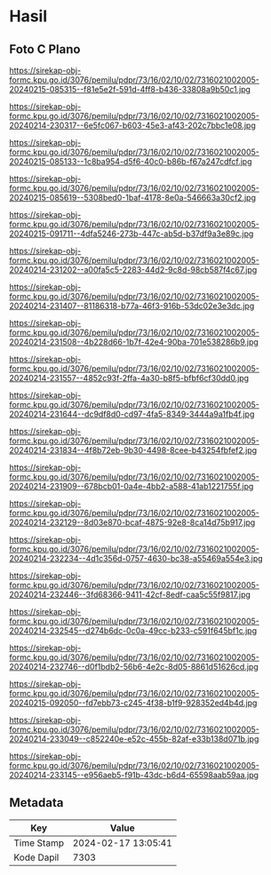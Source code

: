 # Hasil

## Foto C Plano

https://sirekap-obj-formc.kpu.go.id/3076/pemilu/pdpr/73/16/02/10/02/7316021002005-20240215-085315--f81e5e2f-591d-4ff8-b436-33808a9b50c1.jpg

https://sirekap-obj-formc.kpu.go.id/3076/pemilu/pdpr/73/16/02/10/02/7316021002005-20240214-230317--6e5fc067-b603-45e3-af43-202c7bbc1e08.jpg

https://sirekap-obj-formc.kpu.go.id/3076/pemilu/pdpr/73/16/02/10/02/7316021002005-20240215-085133--1c8ba954-d5f6-40c0-b86b-f67a247cdfcf.jpg

https://sirekap-obj-formc.kpu.go.id/3076/pemilu/pdpr/73/16/02/10/02/7316021002005-20240215-085619--5308bed0-1baf-4178-8e0a-546663a30cf2.jpg

https://sirekap-obj-formc.kpu.go.id/3076/pemilu/pdpr/73/16/02/10/02/7316021002005-20240215-091711--4dfa5246-273b-447c-ab5d-b37df9a3e89c.jpg

https://sirekap-obj-formc.kpu.go.id/3076/pemilu/pdpr/73/16/02/10/02/7316021002005-20240214-231202--a00fa5c5-2283-44d2-9c8d-98cb587f4c67.jpg

https://sirekap-obj-formc.kpu.go.id/3076/pemilu/pdpr/73/16/02/10/02/7316021002005-20240214-231407--81186318-b77a-46f3-916b-53dc02e3e3dc.jpg

https://sirekap-obj-formc.kpu.go.id/3076/pemilu/pdpr/73/16/02/10/02/7316021002005-20240214-231508--4b228d66-1b7f-42e4-90ba-701e538286b9.jpg

https://sirekap-obj-formc.kpu.go.id/3076/pemilu/pdpr/73/16/02/10/02/7316021002005-20240214-231557--4852c93f-2ffa-4a30-b8f5-bfbf6cf30dd0.jpg

https://sirekap-obj-formc.kpu.go.id/3076/pemilu/pdpr/73/16/02/10/02/7316021002005-20240214-231644--dc9df8d0-cd97-4fa5-8349-3444a9a1fb4f.jpg

https://sirekap-obj-formc.kpu.go.id/3076/pemilu/pdpr/73/16/02/10/02/7316021002005-20240214-231834--4f8b72eb-9b30-4498-8cee-b43254fbfef2.jpg

https://sirekap-obj-formc.kpu.go.id/3076/pemilu/pdpr/73/16/02/10/02/7316021002005-20240214-231909--678bcb01-0a4e-4bb2-a588-41ab1221755f.jpg

https://sirekap-obj-formc.kpu.go.id/3076/pemilu/pdpr/73/16/02/10/02/7316021002005-20240214-232129--8d03e870-bcaf-4875-92e8-8ca14d75b917.jpg

https://sirekap-obj-formc.kpu.go.id/3076/pemilu/pdpr/73/16/02/10/02/7316021002005-20240214-232234--4d1c356d-0757-4630-bc38-a55469a554e3.jpg

https://sirekap-obj-formc.kpu.go.id/3076/pemilu/pdpr/73/16/02/10/02/7316021002005-20240214-232446--3fd68366-9411-42cf-8edf-caa5c55f9817.jpg

https://sirekap-obj-formc.kpu.go.id/3076/pemilu/pdpr/73/16/02/10/02/7316021002005-20240214-232545--d274b6dc-0c0a-49cc-b233-c591f645bf1c.jpg

https://sirekap-obj-formc.kpu.go.id/3076/pemilu/pdpr/73/16/02/10/02/7316021002005-20240214-232746--d0f1bdb2-56b6-4e2c-8d05-8861d51626cd.jpg

https://sirekap-obj-formc.kpu.go.id/3076/pemilu/pdpr/73/16/02/10/02/7316021002005-20240215-092050--fd7ebb73-c245-4f38-b1f9-928352ed4b4d.jpg

https://sirekap-obj-formc.kpu.go.id/3076/pemilu/pdpr/73/16/02/10/02/7316021002005-20240214-233049--c852240e-e52c-455b-82af-e33b138d071b.jpg

https://sirekap-obj-formc.kpu.go.id/3076/pemilu/pdpr/73/16/02/10/02/7316021002005-20240214-233145--e956aeb5-f91b-43dc-b6d4-65598aab59aa.jpg


## Metadata

| Key        | Value               |
| ---------- | ------------------- |
| Time Stamp | 2024-02-17 13:05:41 |
| Kode Dapil | 7303                |



